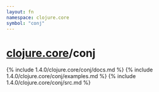 ```yaml
---
layout: fn
namespace: clojure.core
symbol: "conj"
---
```


# [clojure.core](../)/conj

{% include 1.4.0/clojure.core/conj/docs.md %}
{% include 1.4.0/clojure.core/conj/examples.md %}
{% include 1.4.0/clojure.core/conj/src.md %}

